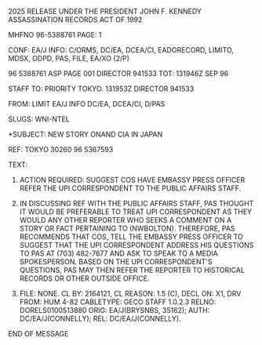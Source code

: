 2025 RELEASE UNDER THE PRESIDENT JOHN F. KENNEDY ASSASSINATION RECORDS ACT OF 1992

MHFNO 96-5388761 PAGE: 1

CONF: EA/J INFO: C/ORMS, DC/EA, DCEA/CI, EADORECORD, LIMITO,
MDSX, ODPD, PAS, FILE, EA/XO (2/P)

96 5388761 ASP PAGE 001 DIRECTOR 941533
TOT: 131946Z SEP 96

STAFF
TO: PRIORITY TOKYO. 131953Z DIRECTOR 941533

FROM: LIMIT EA/J INFO DC/EA, DCEA/CI, D/PAS

SLUGS: WNI-NTEL

*SUBJECT: NEW STORY ON<LEE HARVEY OSWALD>AND CIA IN JAPAN

REF: TOKYO 30260 96 5367593

TEXT:

1. ACTION REQUIRED: SUGGEST COS HAVE EMBASSY PRESS OFFICER
   REFER THE UPI CORRESPONDENT TO THE PUBLIC AFFAIRS STAFF.

2. IN DISCUSSING REF WITH THE PUBLIC AFFAIRS STAFF, PAS
   THOUGHT IT WOULD BE PREFERABLE TO TREAT UPI CORRESPONDENT AS THEY
   WOULD ANY OTHER REPORTER WHO SEEKS A COMMENT ON A STORY OR FACT
   PERTAINING TO (NWBOLTON). THEREFORE, PAS RECOMMENDS THAT COS, TELL
   THE EMBASSY PRESS OFFICER TO SUGGEST THAT THE UPI CORRESPONDENT
   ADDRESS HIS QUESTIONS TO PAS AT (703) 482-7677 AND ASK TO SPEAK TO
   A MEDIA SPOKESPERSON. BASED ON THE UPI CORRESPONDENT'S QUESTIONS,
   PAS MAY THEN REFER THE REPORTER TO HISTORICAL RECORDS OR OTHER
   OUTSIDE OFFICE.

3. FILE: NONE. CL BY: 2164121, CL REASON: 1.5 (C), DECL
   ON: X1, DRV FROM: HUM 4-82
   CABLETYPE: GECO STAFF 1.0.2.3
   RELNO: DORELS0100513880
   ORIG: EA/J(BRYSNBS, 35162); AUTH: DC/EA/J(CONNELLY); REL:
   DC/EA/J(CONNELLY).

END OF MESSAGE
